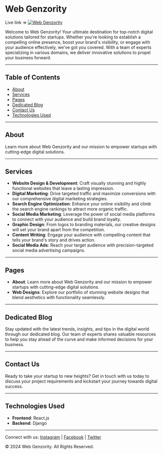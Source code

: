 # Web Genzority

Live link => [![Web Genzority](https://www.webgenzority.com)](https://www.webgenzority.com)

Welcome to Web Genzority! Your ultimate destination for top-notch digital solutions tailored for startups. Whether you're looking to establish a compelling online presence, boost your brand's visibility, or engage with your audience effectively, we've got you covered. With a team of experts specializing in various domains, we deliver innovative solutions to propel your business forward.

---

## Table of Contents

- [About](#about)
- [Services](#services)
- [Pages](#pages)
- [Dedicated Blog](#dedicated-blog)
- [Contact Us](#contact-us)
- [Technologies Used](#technologies-used)

---

## About

Learn more about Web Genzority and our mission to empower startups with cutting-edge digital solutions.

---

## Services

- **Website Design & Development**: Craft visually stunning and highly functional websites that leave a lasting impression.
- **Digital Marketing**: Drive targeted traffic and maximize conversions with our comprehensive digital marketing strategies.
- **Search Engine Optimization**: Enhance your online visibility and climb the search engine rankings to attract more organic traffic.
- **Social Media Marketing**: Leverage the power of social media platforms to connect with your audience and build brand loyalty.
- **Graphic Design**: From logos to branding materials, our creative designs will set your brand apart from the competition.
- **Content Writing**: Engage your audience with compelling content that tells your brand's story and drives action.
- **Social Media Ads**: Reach your target audience with precision-targeted social media advertising campaigns.

---

## Pages

- **About**: Learn more about Web Genzority and our mission to empower startups with cutting-edge digital solutions.
- **Web Designs**: Explore our portfolio of stunning website designs that blend aesthetics with functionality seamlessly.

---

## Dedicated Blog

Stay updated with the latest trends, insights, and tips in the digital world through our dedicated blog. Our team of experts shares valuable resources to help you stay ahead of the curve and make informed decisions for your business.

---

## Contact Us

Ready to take your startup to new heights? Get in touch with us today to discuss your project requirements and kickstart your journey towards digital success.

---

## Technologies Used

- **Frontend**: React.js
- **Backend**: Django

---

Connect with us: [Instagram](https://instagram.com/webgenzority) | [Facebook](https://facebook.com/webgenzority) | [Twitter](https://twitter.com/webgenzority)

© 2024 Web Genzority. All Rights Reserved.
